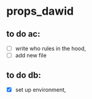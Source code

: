 # props_dawid

## to do ac:

- [ ] write who rules in the hood,
- [ ] add new file 

## to do db:

- [x] set up environment, 
